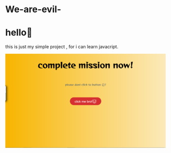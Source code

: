 # We-are-evil-
<h1>hello👋</h1>
<p>this is just my simple project ,  for i can learn javacript.</p>
<img src="images/Capture.PNG">
